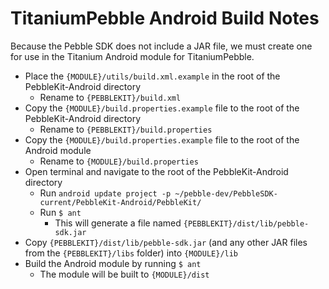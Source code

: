 # TitaniumPebble Android Build Notes

Because the Pebble SDK does not include a JAR file, we must create one for use in the Titanium Android module for TitaniumPebble.

 * Place the `{MODULE}/utils/build.xml.example` in the root of the PebbleKit-Android directory
 	* Rename to `{PEBBLEKIT}/build.xml`
 * Copy the `{MODULE}/build.properties.example` file to the root of the PebbleKit-Android directory
 	* Rename to `{PEBBLEKIT}/build.properties`
 * Copy the `{MODULE}/build.properties.example` file to the root of the Android module
 	* Rename to `{MODULE}/build.properties`
 * Open terminal and navigate to the root of the PebbleKit-Android directory
 	* Run `android update project -p ~/pebble-dev/PebbleSDK-current/PebbleKit-Android/PebbleKit/`
 	* Run `$ ant`
 		* This will generate a file named `{PEBBLEKIT}/dist/lib/pebble-sdk.jar`
 * Copy `{PEBBLEKIT}/dist/lib/pebble-sdk.jar` (and any other JAR files from the `{PEBBLEKIT}/libs` folder) into `{MODULE}/lib`
 * Build the Android module by running `$ ant`
 	* The module will be built to `{MODULE}/dist`